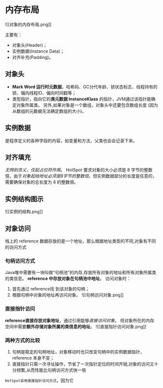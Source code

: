 # 内存布局
![[对象的内存布局.png]]

主要有：
-   对象头(Header)；
-   实例数据(Instance Data)；
-   对齐补充(Padding)。


## 对象头
-  **Mark Word 运行时元数据**，哈希码、GC分代年龄、锁状态标志、线程持有的锁、偏向线程ID、偏向时间戳等；
-   类型指针，指向它的**类元数据 InstanceKlass** 的指针，JVM通过该指针能确定对象所属类。 另外,如果对象是一个数组，对象头中还要包含数组长度 (因为从数组的元数据无法确定数组的大小)。

## 实例数据
是程序定义的各种字段的内容，如变量和方法，父类也会会记录下来。

## 对齐填充
*无特别含义，仅起占位符作用*。
HotSpot 要求对象的大小必须是 8 字节的整数倍，由于*对象起始地址必须是8字节的整数倍*，但实例数据部分的长度是任意的，需要确保对象的总长度为 8 的整数倍。

## 实例结构图示

![[实例的结构.png]]


## 对象访问
栈上的 reference 数据存放的是一个地址，那么根据地址类型的不同,对象有不同的访问方式

### 句柄访问方式 
Java堆中需要有一块叫做"句柄池"的内存,存放所有对象的地址和所有对象所属类的类信息。
**reference 中存放对象在句柄池中地址**。
访问对象时：
1. 首先通过 reference找 到该对象的句柄；
2. 根据句柄中对象的地址再访问对象。
![[句柄访问对象.png]]


### 直接指针访问
**reference直接存放对象地址**，通过引用能够*直接访问对象*。
但对象所在的内存空间中需要**额外存储对象所属的类信息的地址**。
![[直接指针访问对象.png]]

### 两种方式的比较
1. 句柄是稳定的句柄地址，对象移动时也只改变句柄中的实例数据指针，reference 本身不变；
2. 直接指针只需一次寻址操作，节省了一次指针定位的时间开销,对象的访问又十分频繁,从而性能比句柄访问方式快一倍

`HotSpot采用直接指针访问方式`，因为它








